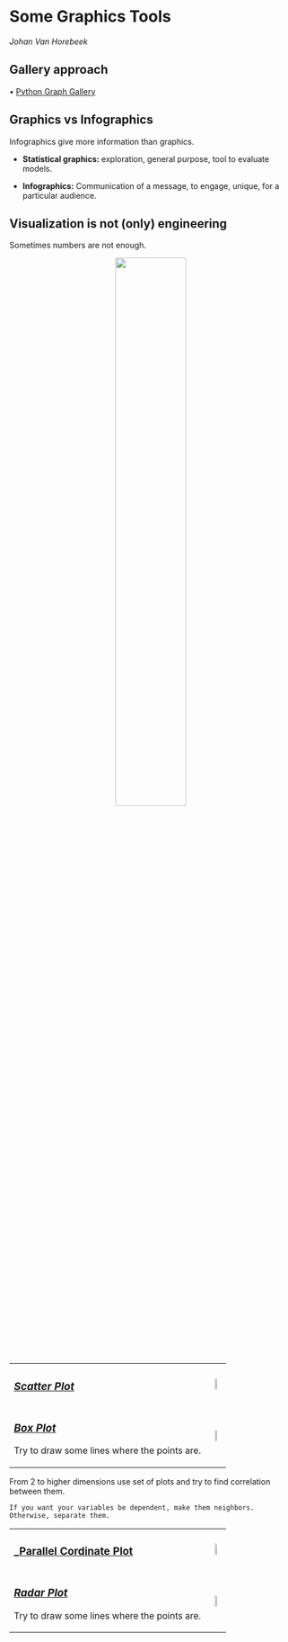 # Some Graphics Tools
_Johan Van Horebeek_


## **Gallery approach**
• [Python Graph Gallery](https://www.python-graph-gallery.com/)

## **Graphics vs Infographics**
Infographics give more information than graphics.

- __Statistical graphics:__ exploration, general purpose, tool to evaluate models.

- __Infographics:__ Communication of a message, to engage, unique, for a particular audience.


## **Visualization is not (only) engineering**

Sometimes numbers are not enough.
<p align="center">
        <img width="50%" src="https://raw.githubusercontent.com/saracarolina12/IA_School/master/MUFRAMEX/MachineLearning/imgs/EquivalentGraphics.jpeg"> </img>
</p>

<table><tr><td>

### _[Scatter Plot]()_

</td><td>
    <p align="center">
        <img width="30%" src="https://raw.githubusercontent.com/saracarolina12/IA_School/master/MUFRAMEX/MachineLearning/imgs/scatter_plot.png"> </img>
    </p>

</td><tr>
<tr><td>

### _[Box Plot]()_
Try to draw some lines where the points are.

</td><td>
    <p align="center">
        <img width="30%" src="https://raw.githubusercontent.com/saracarolina12/IA_School/master/MUFRAMEX/MachineLearning/imgs/box_plot.png"> </img>
    </p>

</td><tr>
</table>


From 2 to higher dimensions use set of plots and try to find correlation between them.

    If you want your variables be dependent, make them neighbors. Otherwise, separate them.

<table><tr><td>

### _[Parallel Cordinate Plot]()

</td><td>
    <p align="center">
        <img width="40%" src="https://raw.githubusercontent.com/saracarolina12/IA_School/master/MUFRAMEX/MachineLearning/imgs/parallel_plot.png"> </img>
    </p>

</td><tr>
<tr><td>

### _[Radar Plot]()_
Try to draw some lines where the points are.

</td><td>
    <p align="center">
        <img width="30%" src="https://raw.githubusercontent.com/saracarolina12/IA_School/master/MUFRAMEX/MachineLearning/imgs/radarplot.png"> </img>
    </p>

</td><tr>
</table>

